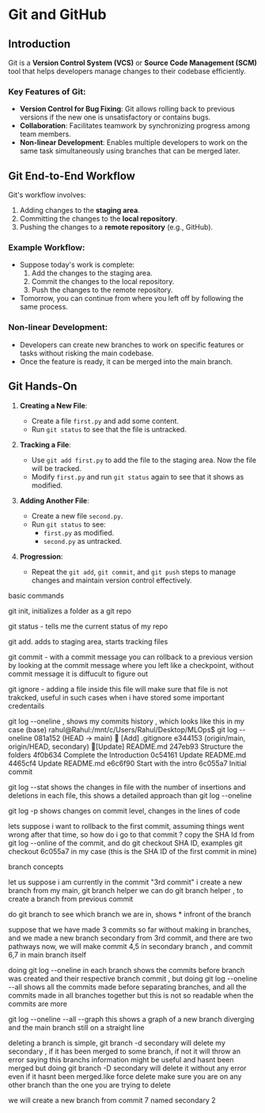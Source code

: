 # Git and GitHub

## Introduction

Git is a **Version Control System (VCS)** or **Source Code Management (SCM)** tool that helps developers manage changes to their codebase efficiently.

### Key Features of Git:

- **Version Control for Bug Fixing**: Git allows rolling back to previous versions if the new one is unsatisfactory or contains bugs.
- **Collaboration**: Facilitates teamwork by synchronizing progress among team members.
- **Non-linear Development**: Enables multiple developers to work on the same task simultaneously using branches that can be merged later.

## Git End-to-End Workflow

Git's workflow involves:
1. Adding changes to the **staging area**.
2. Committing the changes to the **local repository**.
3. Pushing the changes to a **remote repository** (e.g., GitHub).

### Example Workflow:
- Suppose today's work is complete:
  1. Add the changes to the staging area.
  2. Commit the changes to the local repository.
  3. Push the changes to the remote repository.
- Tomorrow, you can continue from where you left off by following the same process.

### Non-linear Development:
- Developers can create new branches to work on specific features or tasks without risking the main codebase.
- Once the feature is ready, it can be merged into the main branch.

## Git Hands-On

1. **Creating a New File**:
   - Create a file `first.py` and add some content.
   - Run `git status` to see that the file is untracked.

2. **Tracking a File**:
   - Use `git add first.py` to add the file to the staging area. Now the file will be tracked.
   - Modify `first.py` and run `git status` again to see that it shows as modified.

3. **Adding Another File**:
   - Create a new file `second.py`.
   - Run `git status` to see:
     - `first.py` as modified.
     - `second.py` as untracked.

4. **Progression**:
   - Repeat the `git add`, `git commit`, and `git push` steps to manage changes and maintain version control effectively.


basic commands

git init, initializes a folder as a git repo

git status - tells me the current status of my repo

git add. adds to staging area, starts tracking files 

git commit - with a commit message you can rollback to a previous version by looking at the commit message where you left like a checkpoint, without commit message it is diffucult to figure out

git ignore - adding a file inside this file will make sure that file is not trakcked, useful in such cases when i have stored some important credentails



git log --oneline , shows my commits history , which looks like this in my case
(base) rahul@Rahul:/mnt/c/Users/Rahul/Desktop/MLOps$ git log --oneline
081a152 (HEAD -> main) 🚀 [Add] .gitignore
e344153 (origin/main, origin/HEAD, secondary) 🚀[Update] README.md
247eb93 Structure the folders
4f0b634 Complete the Introduction
0c54161 Update README.md
4465cf4 Update README.md
e6c6f90 Start with the intro
6c055a7 Initial commit


git log --stat shows the changes in file with the number of insertions and deletions in each file, this shows a detailed approach than git log --oneline


git log -p shows changes on commit level, changes in the lines of code


lets suppose i want to rollback to the first commit, assuming things went wrong after that time, so how do i go to that commit ?
copy the SHA Id from git log --online of the commit, and do git checkout SHA ID,
examples git checkout 6c055a7 in my case (this is the SHA ID of the first commit in mine)


branch concepts

let us suppose i am currently in the commit "3rd commit"
i create a new branch from my main,
git branch helper
we can do git branch helper <sha id> , to create a branch from previous commit

do git branch to see which branch we are in, shows * infront of the branch

suppose that we have made 3 commits so far without making in branches, and we made a new branch secondary from 3rd commit, and there are two pathways now,
we will make commit 4,5 in secondary branch , and commit 6,7 in main branch itself


doing git log --oneline in each branch shows the commits before branch was created and their respective branch commit ,
but
doing git log --oneline --all shows all the commits made before separating branches, and all the commits made in all branches together
but this is not so readable when the commits are more

git log --oneline --all --graph
this shows a graph of a new branch diverging and the main branch still on a straight line

deleting a branch is simple, git branch -d secondary will delete my secondary , if it has been merged to some branch, if not it will throw an error saying this branchs information might be useful and hasnt been merged
but doing git branch -D secondary will delete it without any error even if it hasnt been merged.like force delete
make sure you are on any other branch than the one you are trying to delete



we will create a new branch from commit 7 named secondary 2